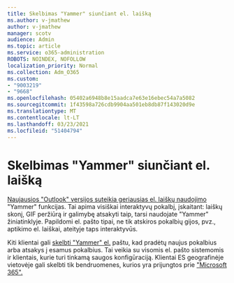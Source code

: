 ```yaml
---
title: Skelbimas "Yammer" siunčiant el. laišką
ms.author: v-jmathew
author: v-jmathew
manager: scotv
audience: Admin
ms.topic: article
ms.service: o365-administration
ROBOTS: NOINDEX, NOFOLLOW
localization_priority: Normal
ms.collection: Adm_O365
ms.custom:
- "9003219"
- "9668"
ms.openlocfilehash: 05402a6948b8e15aadca7e63e16ebec54a7a5082
ms.sourcegitcommit: 1f43598a726cdb9904aa501eb8db87f143020d9e
ms.translationtype: MT
ms.contentlocale: lt-LT
ms.lasthandoff: 03/23/2021
ms.locfileid: "51404794"
---
```

# <a name="post-to-yammer-by-sending-an-email-message"></a>Skelbimas "Yammer" siunčiant el. laišką

[Naujausios "Outlook" versijos suteikia geriausias el. laiškų naudojimo](https://support.microsoft.com/office/work-with-yammer-from-outlook-fd695485-225b-410f-b24a-17f971b46b25) "Yammer" funkcijas. Tai apima visiškai interaktyvų pokalbį, įskaitant: laiškų skonį, GIF peržiūrą ir galimybę atsakyti taip, tarsi naudojate "Yammer" žiniatinklyje. Papildomi el. pašto tipai, ne tik atskiros pokalbių gijos, pvz., aptikimo el. laiškai, ateityje taps interaktyvūs.

Kiti klientai gali [skelbti "Yammer" el.](https://support.microsoft.com/office/new-yammer-post-to-yammer-by-sending-an-email-message-830e6825-56f6-4169-a6b9-1b3ca0cdad4d) paštu, kad pradėtų naujus pokalbius arba atsakys į esamus pokalbius. Tai veikia su visomis el. pašto sistemomis ir klientais, kurie turi tinkamą saugos konfigūraciją. Klientai ES geografinėje vietovėje gali skelbti tik bendruomenes, kurios yra prijungtos prie ["Microsoft 365".](https://docs.microsoft.com/yammer/manage-yammer-groups/yammer-and-office-365-groups)
